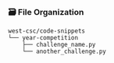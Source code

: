 ### :card_file_box: File Organization
```
west-csc/code-snippets
└── year-competition
    ├── challenge_name.py
    └── another_challenge.py
```
